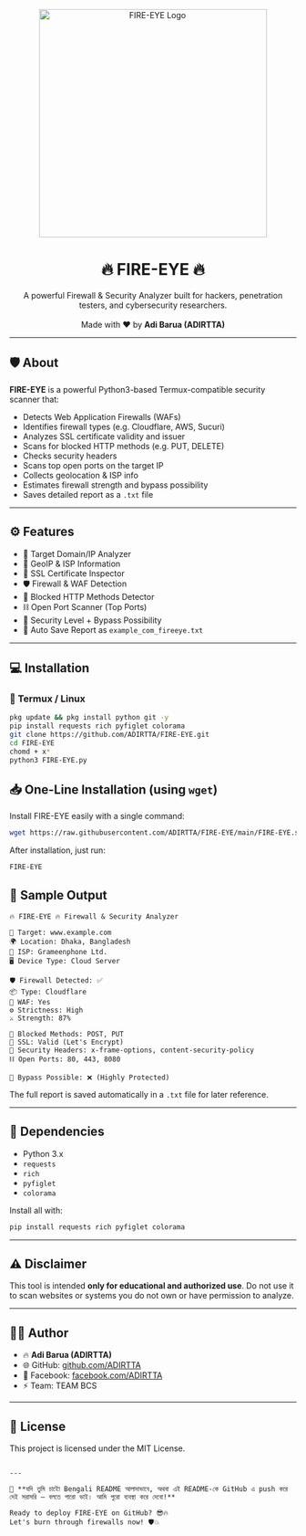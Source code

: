 
<p align="center">
  <img src="https://i.postimg.cc/5NkP5QML/Lucid-Realism-Design-a-dark-powerful-hackerstyle-logo-with-the-3.jpg" width="400" alt="FIRE-EYE Logo">
</p>

<h1 align="center">🔥 FIRE-EYE 🔥</h1>
<p align="center">
  A powerful Firewall & Security Analyzer built for hackers, penetration testers, and cybersecurity researchers.
  <br><br>
  Made with ❤️ by <b>Adi Barua (ADIRTTA)</b>
</p>

---

## 🛡️ About

**FIRE-EYE** is a powerful Python3-based Termux-compatible security scanner that:

- Detects Web Application Firewalls (WAFs)
- Identifies firewall types (e.g. Cloudflare, AWS, Sucuri)
- Analyzes SSL certificate validity and issuer
- Scans for blocked HTTP methods (e.g. PUT, DELETE)
- Checks security headers
- Scans top open ports on the target IP
- Collects geolocation & ISP info
- Estimates firewall strength and bypass possibility
- Saves detailed report as a `.txt` file

---

## ⚙️ Features

- 🎯 Target Domain/IP Analyzer
- 📍 GeoIP & ISP Information
- 🔐 SSL Certificate Inspector
- 🛡️ Firewall & WAF Detection
- 🚫 Blocked HTTP Methods Detector
- ⛓️ Open Port Scanner (Top Ports)
- 🧠 Security Level + Bypass Possibility
- 📝 Auto Save Report as `example_com_fireeye.txt`

---

## 💻 Installation

### 📲 Termux / Linux

```bash
pkg update && pkg install python git -y
pip install requests rich pyfiglet colorama
git clone https://github.com/ADIRTTA/FIRE-EYE.git
cd FIRE-EYE
chomd + x*
python3 FIRE-EYE.py
````
## 📥 One-Line Installation (using `wget`)

Install FIRE-EYE easily with a single command:

```bash
wget https://raw.githubusercontent.com/ADIRTTA/FIRE-EYE/main/FIRE-EYE.sh -O FIRE-EYE.sh && chmod +x FIRE-EYE.sh && ./FIRE-EYE.sh
````

After installation, just run:

```bash
FIRE-EYE
```


## 📝 Sample Output

```text
🔥 FIRE-EYE 🔥 Firewall & Security Analyzer

🎯 Target: www.example.com
🌍 Location: Dhaka, Bangladesh
🏢 ISP: Grameenphone Ltd.
🖥️ Device Type: Cloud Server

🛡️ Firewall Detected: ✅
📦 Type: Cloudflare
🔐 WAF: Yes
⚙️ Strictness: High
⚔️ Strength: 87%

🚫 Blocked Methods: POST, PUT
📡 SSL: Valid (Let's Encrypt)
🔐 Security Headers: x-frame-options, content-security-policy
⛓️ Open Ports: 80, 443, 8080

🧠 Bypass Possible: ❌ (Highly Protected)
```

The full report is saved automatically in a `.txt` file for later reference.

---

## 📜 Dependencies

* Python 3.x
* `requests`
* `rich`
* `pyfiglet`
* `colorama`

Install all with:

```bash
pip install requests rich pyfiglet colorama
```

---

## ⚠️ Disclaimer

This tool is intended **only for educational and authorized use**.
Do not use it to scan websites or systems you do not own or have permission to analyze.

---

## 👨‍💻 Author

* 🔥 **Adi Barua (ADIRTTA)**
* 🌐 GitHub: [github.com/ADIRTTA](https://github.com/ADIRTTA)
* 📱 Facebook: [facebook.com/ADIRTTA](https://facebook.com/ADIRTTA)
* ⚡ Team: TEAM BCS

---

## 🪪 License

This project is licensed under the MIT License.

```

---

🔔 **যদি তুমি চাইো Bengali README আলাদাভাবে, অথবা এই README-কে GitHub এ push করে দেই সরাসরি — বলতে পারো ভাই। আমি পুরো ব্যবস্থা করে দেবো!**

Ready to deploy FIRE-EYE on GitHub? 😎🔥  
Let's burn through firewalls now! 🛡️💥
```
